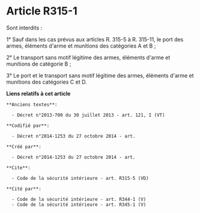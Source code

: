 # Article R315-1

Sont interdits : 

1° Sauf dans les cas prévus aux articles R. 315-5 à R. 315-11, le port des armes, éléments d'arme et munitions des catégories
A et B ; 

2° Le transport sans motif légitime des armes, éléments d'arme et munitions de catégorie B ; 

3° Le port et le transport sans motif légitime des armes, éléments d'arme et munitions des catégories C et D.

**Liens relatifs à cet article**

	**Anciens textes**:

	  - Décret n°2013-700 du 30 juillet 2013 - art. 121, I (VT)

	**Codifié par**:

	  - Décret n°2014-1253 du 27 octobre 2014 - art.

	**Créé par**:

	  - Décret n°2014-1253 du 27 octobre 2014 - art.

	**Cite**:

	  - Code de la sécurité intérieure - art. R315-5 (VD)

	**Cité par**:

	  - Code de la sécurité intérieure - art. R344-1 (V)
	  - Code de la sécurité intérieure - art. R345-1 (V)
